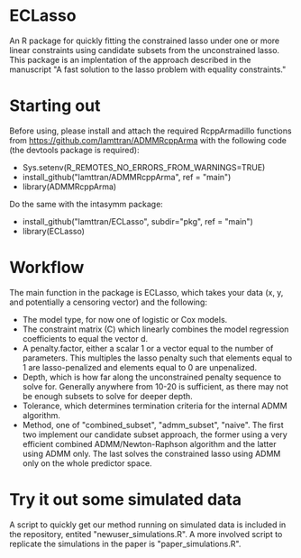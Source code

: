 # ECLasso
An R package for quickly fitting the constrained lasso under one or more linear constraints using candidate subsets from the unconstrained lasso. This package is an implentation of the approach described in the manuscript "A fast solution to the lasso problem with equality constraints."

# Starting out
Before using, please install and attach the required RcppArmadillo functions from https://github.com/lamttran/ADMMRcppArma with the following code (the devtools package is required):
- Sys.setenv(R_REMOTES_NO_ERRORS_FROM_WARNINGS=TRUE)
- install_github("lamttran/ADMMRcppArma", ref = "main") 
- library(ADMMRcppArma)

Do the same with the intasymm package:
- install_github("lamttran/ECLasso", subdir="pkg", ref = "main") 
- library(ECLasso)

# Workflow
The main function in the package is ECLasso, which takes your data (x, y, and potentially a censoring vector) and the following:
- The model type, for now one of logistic or Cox models.
- The constraint matrix (C) which linearly combines the model regression coefficients to equal the vector d.
- A penalty.factor, either a scalar 1 or a vector equal to the number of parameters. This multiples the lasso penalty such that elements equal to 1 are lasso-penalized and elements equal to 0 are unpenalized.
- Depth, which is how far along the unconstrained penalty sequence to solve for. Generally anywhere from 10-20 is sufficient, as there may not be enough subsets to solve for deeper depth.
- Tolerance, which determines termination criteria for the internal ADMM algorithm.
- Method, one of "combined_subset", "admm_subset", "naive". The first two implement our candidate subset approach, the former using a very efficient combined ADMM/Newton-Raphson algorithm and the latter using ADMM only. The last solves the constrained lasso using ADMM only on the whole predictor space.

# Try it out some simulated data
A script to quickly get our method running on simulated data is included in the repository, entited "newuser_simulations.R". A more involved script to replicate the simulations in the paper is "paper_simulations.R".
